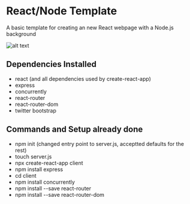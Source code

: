 # React/Node Template 
A basic template for creating an new React webpage with a Node.js background

![alt text](https://img.shields.io/badge/npm-v6.13.4 "npm version")

## Dependencies Installed 
- react (and all dependencies used by create-react-app)
- express
- concurrently
- react-router
- react-router-dom
- twitter bootstrap

## Commands and Setup already done 
- npm init (changed entry point to server.js, acceptted defaults for the rest) 
- touch server.js
- npx create-react-app client
- npm install express
- cd client
- npm install concurrently
- npm install --save react-router
- npm install --save react-router-dom

